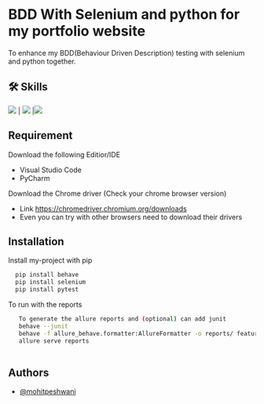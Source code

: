 
# BDD With Selenium and python for my portfolio website

To enhance my BDD(Behaviour Driven Description) testing with selenium and python together.




## 🛠 Skills

![](https://img.shields.io/badge/Cucumber-23D96C.svg?style=for-the-badge&logo=Cucumber&logoColor=white)                      |  ![](https://img.shields.io/badge/Selenium-43B02A.svg?style=for-the-badge&logo=Selenium&logoColor=white) |![](https://img.shields.io/badge/Python-3776AB.svg?style=for-the-badge&logo=Python&logoColor=white)




## Requirement

Download the following Editior/IDE
* Visual Studio Code
* PyCharm

Download the Chrome driver (Check your chrome browser version)
- Link https://chromedriver.chromium.org/downloads
- Even you can try with other browsers need to download their drivers


## Installation



Install my-project with pip

```bash
  pip install behave
  pip install selenium
  pip install pytest
```

To run with the reports
```bash
   To generate the allure reports and (optional) can add junit 
   behave --junit 
   behave -f allure_behave.formatter:AllureFormatter -o reports/ features/ -v
   allure serve reports
   

```
    
## Authors

- [@mohitpeshwani](https://www.github.com/mohitpeshwani)

